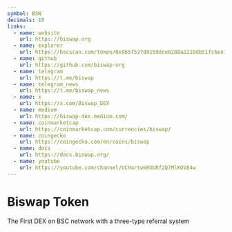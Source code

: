 ```yaml
---
symbol: BSW
decimals: 18
links:
  - name: website
    url: https://biswap.org
  - name: explorer
    url: https://bscscan.com/token/0x965f527d9159dce6288a2219db51fc6eef120dd1
  - name: github
    url: https://github.com/biswap-org
  - name: telegram
    url: https://t.me/biswap
  - name: telegram_news
    url: https://t.me/biswap_news
  - name: x
    url: https://x.com/Biswap_DEX
  - name: medium
    url: https://biswap-dex.medium.com/
  - name: coinmarketcap
    url: https://coinmarketcap.com/currencies/biswap/
  - name: coingecko
    url: https://coingecko.com/en/coins/biswap
  - name: docs
    url: https://docs.biswap.org/
  - name: youtube
    url: https://youtube.com/channel/UCHartwkRUURf2Q7MlKOV84w
---
```


# Biswap Token

The First DEX on BSC network with a three-type referral system
